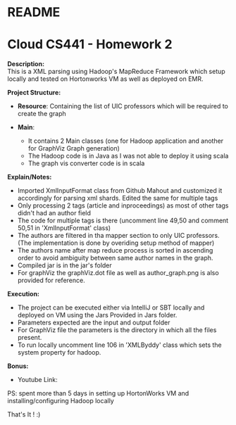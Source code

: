 # README #

# Cloud CS441 - Homework 2 #


**Description:**  
This is a XML parsing using Hadoop's MapReduce Framework which setup locally and tested on Hortonworks VM as well as deployed on EMR.   


**Project Structure:** 

- **Resource**: Containing the list of UIC professors which will be required to create the graph
    
- **Main**: 

    - It contains 2 Main classes (one for Hadoop application and another for GraphViz Graph generation)
    - The Hadoop code is in Java as I was not able to deploy it using scala
    - The graph vis converter code is in scala
    
**Explain/Notes:**

 - Imported XmlInputFormat class from Github Mahout and customized it accordingly for parsing xml shards. Edited the same for multiple tags
 - Only processing 2 tags (article and inproceedings) as most of other tags didn't had an author field 
 - The code for multiple tags is there (uncomment line 49,50 and comment 50,51 in 'XmlInputFormat' class)
 - The authors are filtered in tha mapper section to only UIC professors.(The implementation is done by overiding setup method of mapper)
 - The authors name after map reduce process is sorted in ascending order to avoid ambiguity between same author names in the graph.
 - Compiled jar is in the jar's folder
 - For graphViz the graphViz.dot file as well as author_graph.png is also provided for reference.
 
**Execution:**

 - The project can be executed either via IntelliJ or SBT locally and deployed on VM using the Jars Provided in Jars folder.
 - Parameters expected are the input and output folder
 - For GraphViz file the parameters is the directory in which all the files present.
 - To run locally uncomment line 106 in 'XMLByddy' class which sets the system property for hadoop.
 
 
 **Bonus:**
 
 - Youtube Link: 
 

 PS: spent more than 5 days in setting up HortonWorks VM and installing/configuring Hadoop locally
 
That's It ! :) 